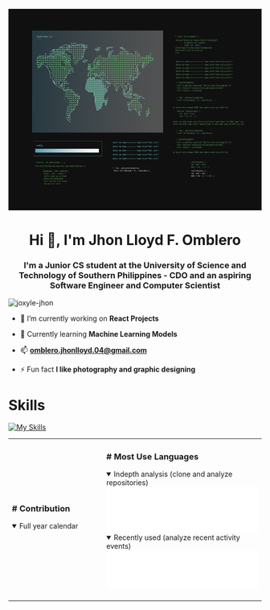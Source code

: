 <p align="center">
<img src="cover.svg" alt="External SVG"  height="400">
<p/>


<h1 align="center">Hi 👋, I'm Jhon Lloyd F. Omblero</h1>
<h3 align="center">I'm a Junior CS student at the University of Science and Technology of Southern Philippines - CDO and an aspiring Software Engineer and Computer Scientist</h3>
<p align="left"> <img src="https://komarev.com/ghpvc/?username=joxyle-jhon&label=Profile%20views&color=0e75b6&style=flat" alt="joxyle-jhon" /> </p>


- 🔭 I’m currently working on **React Projects**
- 🌱 Currently learning **Machine Learning Models**

- 📫 **omblero.jhonlloyd.04@gmail.com**
- ⚡ Fun fact **I like photography and graphic designing**

# Skills
[![My Skills](https://skillicons.dev/icons?i=js,html,css,mysql,py,react,cpp,git,figma,ai,ps,notion,vscode)](https://skillicons.dev)

<table>
  <tr>
    <td>
      <h3># Contribution</h3>
      <details open>
        <summary>Full year calendar</summary>
        <img src="https://github.com/joxyle-jhon/metrics/blob/examples/metrics.plugin.isocalendar.fullyear.svg?username=joxyle-jhon" alt="">
      </details>
      <img width="400" height="1" alt="">
    </td>
    <td>
      <h3># Most Use Languages</h3>
      <details open>
        <summary>Indepth analysis (clone and analyze repositories)</summary>
        <img src="https://github.com/lowlighter/metrics/blob/examples/metrics.plugin.languages.indepth.svg?username=joxyle-jhon" alt="">
      </details>
      <details open>
        <summary>Recently used (analyze recent activity events)</summary>
        <img src="https://github.com/lowlighter/metrics/blob/examples/metrics.plugin.languages.recent.svg?username=joxyle-jhon" alt="">
      </details>
      <img width="400" height="1" alt="">
    </td>
  </tr>
</table>





